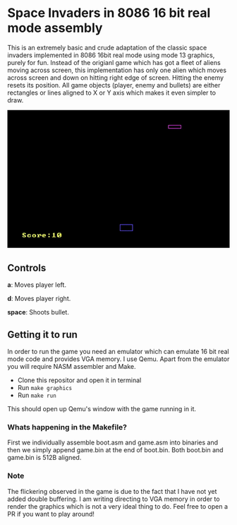 # Space Invaders in 8086 16 bit real mode assembly

This is an extremely basic and crude adaptation of the classic space invaders implemented in 8086 16bit real mode
using mode 13 graphics, purely for fun. Instead of the origianl game which has got a fleet of aliens moving across
screen, this implementation has only one alien which moves across screen and down on hitting right edge of screen.
Hitting the enemy resets its position. All game objects (player, enemy and bullets) are either rectangles or lines
aligned to X or Y axis which makes it even simpler to draw.

![GIF](https://github.com/djmgit/space-invaders-x86_16bit_realmode/blob/master/doc_assets/sample.gif)

## Controls

**a**: Moves player left.

**d**: Moves player right.

**space**: Shoots bullet.

## Getting it to run

In order to run the game you need an emulator which can emulate 16 bit real mode code and provides VGA memory.
I use Qemu. Apart from the emulator you will require NASM assembler and Make.

- Clone this repositor and open it in terminal
- Run ```make graphics```
- Run ```make run```

This should open up Qemu's window with the game running in it. 

### Whats happening in the Makefile?

First we individually assemble boot.asm and game.asm into binaries and then we simply append game.bin at the end of boot.bin. Both boot.bin and game.bin is 512B aligned.

### Note

The flickering observed in the game is due to the fact that I have not yet added double buffering.
I am writing directing to VGA memory in order to render the graphics which is not a very ideal thing to do. Feel free to open a PR if you want to play around!

